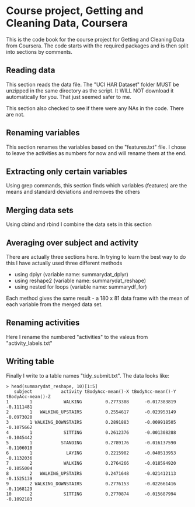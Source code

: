 # Course project, Getting and Cleaning Data, Coursera

This is the code book for the course project for Getting and Cleaning Data from Coursera.
The code starts with the required packages and is then split into sections by 
comments.  

## Reading data

This section reads the data file.  The "UCI HAR Dataset" folder MUST be unzipped in 
the same directory as the script.  It WILL NOT download it automatically for you.
That just seemed safer to me.

This section also checked to see if there were any NAs in the code. There are not.


## Renaming variables

This section renames the variables based on the "features.txt" file.  I chose to 
leave the activities as numbers for now and will rename them at the end.


## Extracting only certain variables

Using grep commands, this section finds which variables (features) are the means and 
standard deviations and removes the others


## Merging data sets

Using cbind and rbind I combine the data sets in this section


## Averaging over subject and activity

There are actually three sections here.  In trying to learn the best way to do this 
I have actually used three different methods

- using dplyr (variable name: summarydat_dplyr)
- using reshape2 (variable name: summarydat_reshape)
- using nested for loops (variable name: summarydf_for)

Each method gives the same result - a 180 x 81 data frame with the mean of each 
variable from the merged data set.  


## Renaming activities

Here I rename the numbered "activities" to the valeus from "activity_labels.txt"




## Writing table
Finally I write to a table names "tidy_submit.txt".  The data looks like:


```
> head(summarydat_reshape, 10)[1:5]
   subject           activity tBodyAcc-mean()-X tBodyAcc-mean()-Y tBodyAcc-mean()-Z
1        1            WALKING         0.2773308      -0.017383819        -0.1111481
2        1   WALKING_UPSTAIRS         0.2554617      -0.023953149        -0.0973020
3        1 WALKING_DOWNSTAIRS         0.2891883      -0.009918505        -0.1075662
4        1            SITTING         0.2612376      -0.001308288        -0.1045442
5        1           STANDING         0.2789176      -0.016137590        -0.1106018
6        1             LAYING         0.2215982      -0.040513953        -0.1132036
7        2            WALKING         0.2764266      -0.018594920        -0.1055004
8        2   WALKING_UPSTAIRS         0.2471648      -0.021412113        -0.1525139
9        2 WALKING_DOWNSTAIRS         0.2776153      -0.022661416        -0.1168129
10       2            SITTING         0.2770874      -0.015687994        -0.1092183
```



